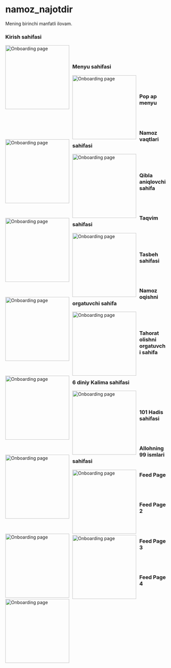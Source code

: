 # namoz_najotdir

Mening birinchi manfatli ilovam.

### Kirish sahifasi
 <img src="https://user-images.githubusercontent.com/95922380/157986424-7000863f-052a-4d5f-a66b-7a341ae1cf1f.png"
     alt="Onboarding page"
     style="float: left; margin-right: 10px;" width="200" />
 </br>
 </br>
 ### Menyu sahifasi

 <img src="https://user-images.githubusercontent.com/95922380/157986687-a230afa6-c7ae-40b9-adaa-3e226cb199ea.png"
     alt="Onboarding page"
     style="float: left; margin-right: 10px;" width="200" />
  </br>
 </br>
 ### Pop ap menyu

  <img src="https://user-images.githubusercontent.com/95922380/157986854-facba36f-3fc9-4d39-bb69-58474f7c664d.png"
     alt="Onboarding page"
     style="float: left; margin-right: 10px;" width="200" />

</br>
</br>
 
### Namoz vaqtlari sahifasi

 <img src="https://user-images.githubusercontent.com/95922380/157987052-6ff905aa-c553-404f-a4e1-7421e45e893e.png"
     alt="Onboarding page"
     style="float: left; margin-right: 10px;" width="200" />
      
</br>
</br>
  
### Qibla aniqlovchi sahifa
<img src="https://user-images.githubusercontent.com/95922380/157987095-fc505ede-c384-4695-98eb-32734300168f.png"
     alt="Onboarding page"
     style="float: left; margin-right: 10px;" width="200" />
  </br>
 </br>
### Taqvim sahifasi

 <img src="https://user-images.githubusercontent.com/95922380/157987431-2b9c1cb4-b649-4806-b557-b9aa9ea01f93.png"
     alt="Onboarding page"
     style="float: left; margin-right: 10px;" width="200" />
  </br>
 </br>
### Tasbeh sahifasi

 <img src="https://user-images.githubusercontent.com/95922380/157987478-cacb449b-fd83-4964-88d1-04fc5077d116.png"
     alt="Onboarding page"
     style="float: left; margin-right: 10px;" width="200" />
  </br>
 </br>
### Namoz oqishni orgatuvchi sahifa

 <img src="https://user-images.githubusercontent.com/95922380/157987575-d84707d5-26a5-4af2-abcc-cc1f6795309c.png"
     alt="Onboarding page"
     style="float: left; margin-right: 10px;" width="200" />
 </br>
 </br>
### Tahorat olishni orgatuvchi sahifa
 
  <img src="https://user-images.githubusercontent.com/95922380/157987632-7a8e3a78-00be-467b-98a3-fbcacd2b8706.png"
     alt="Onboarding page"
     style="float: left; margin-right: 10px;" width="200" />
 </br>
 </br>
 ### 6 diniy Kalima sahifasi

 <img src="https://user-images.githubusercontent.com/95922380/157987705-689800ed-11d0-4664-a1d0-08fb2f19c88e.png"
     alt="Onboarding page"
     style="float: left; margin-right: 10px;" width="200" />
  </br>
 </br>
### 101 Hadis sahifasi

  <img src="https://user-images.githubusercontent.com/95922380/157987833-09d19cda-e94f-4923-9e38-3fb95a00387e.png"
     alt="Onboarding page"
     style="float: left; margin-right: 10px;" width="200" />
 </br>
 </br>
 ### Allohning 99 ismlari sahifasi

  <img src="https://user-images.githubusercontent.com/95922380/157987893-82fda997-66c6-4c52-a4bb-1a44a080b225.png"
     alt="Onboarding page"
     style="float: left; margin-right: 10px;" width="200" />
 ### Feed Page
 </br>
 </br>

  <img src="https://i.ibb.co/mrss9rt/16.jpg"
     alt="Onboarding page"
     style="float: left; margin-right: 10px;" width="200" />
 ### Feed Page 2
 </br>
 </br>

  <img src="https://i.ibb.co/HgCh77M/17.jpg"
     alt="Onboarding page"
     style="float: left; margin-right: 10px;" width="200" />
 ### Feed Page 3 
 </br>
 </br>

  <img src="https://i.ibb.co/6wRB5h0/18.jpg"
     alt="Onboarding page"
     style="float: left; margin-right: 10px;" width="200" />
 ### Feed Page 4
 </br>
 </br>
